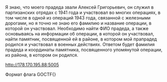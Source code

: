 Я знаю, что моего прадеда звали Алексей Григорьевич, он служил в партизанских отрядах с 1941 года
и участвовал во многих операциях, в том числе в одной из операций 1943 года, связанной с железными
дорогами, но я точно не знаю его фамилию и название операции, в которой он участвовал.
Необходимо найти ФИО прадеда, а также основываясь на информации об операции, в которой он участвовал,
найти памятник, посвященной ей в районе, в котором мой прапрадед родился и участвовал в военных действиях.
Ответом будет фамилия прадеда и координаты памятника, посвященного упомянутой операции, из района, в котором он родился.

http://178.170.195.88:5005

Формат флага GOCTF{}

